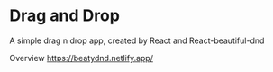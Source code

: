 # Drag and Drop
A simple drag n drop app, created by React and React-beautiful-dnd

Overview https://beatydnd.netlify.app/

